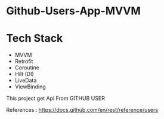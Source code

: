 # Github-Users-App-MVVM

# Tech Stack

- MVVM
- Retrofit
- Coroutine
- Hilt (DI)
- LiveData
- ViewBinding

This project get Api From GITHUB USER

References : https://docs.github.com/en/rest/reference/users

